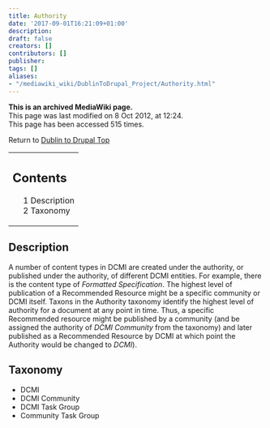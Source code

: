 ```yaml
---
title: Authority
date: '2017-09-01T16:21:09+01:00'
description: 
draft: false
creators: []
contributors: []
publisher: 
tags: []
aliases:
- "/mediawiki_wiki/DublinToDrupal_Project/Authority.html"
---
```


 **This is an archived MediaWiki page.**  
This page was last modified on 8 Oct 2012, at 12:24.  
This page has been accessed 515 times.

Return to [Dublin to Drupal Top](/mediawiki_wiki/DublinToDrupal_Project)

<table id="toc" class="toc">
  <tr>
    <td>
      <div id="toctitle">
        <h2>Contents</h2>
      </div>
      <ul>
        <li class="toclevel-1 tocsection-1"><a href="#Description"><span class="tocnumber">1</span> <span class="toctext">Description</span></a></li>
        <li class="toclevel-1 tocsection-2"><a href="#Taxonomy"><span class="tocnumber">2</span> <span class="toctext">Taxonomy</span></a></li>
      </ul>
    </td>
  </tr>
</table>


## Description 

A number of content types in DCMI are created under the authority, or published under the authority, of different DCMI entities. For example, there is the content type of _Formatted Specification_. The highest level of publication of a Recommended Resource might be a specific community or DCMI itself. Taxons in the Authority taxonomy identify the highest level of authority for a document at any point in time. Thus, a specific Recommended resource might be published by a community (and be assigned the authority of _DCMI Community_ from the taxonomy) and later published as a Recommended Resource by DCMI at which point the Authority would be changed to _DCMI_).

## Taxonomy 

- DCMI
- DCMI Community
- DCMI Task Group
- Community Task Group

